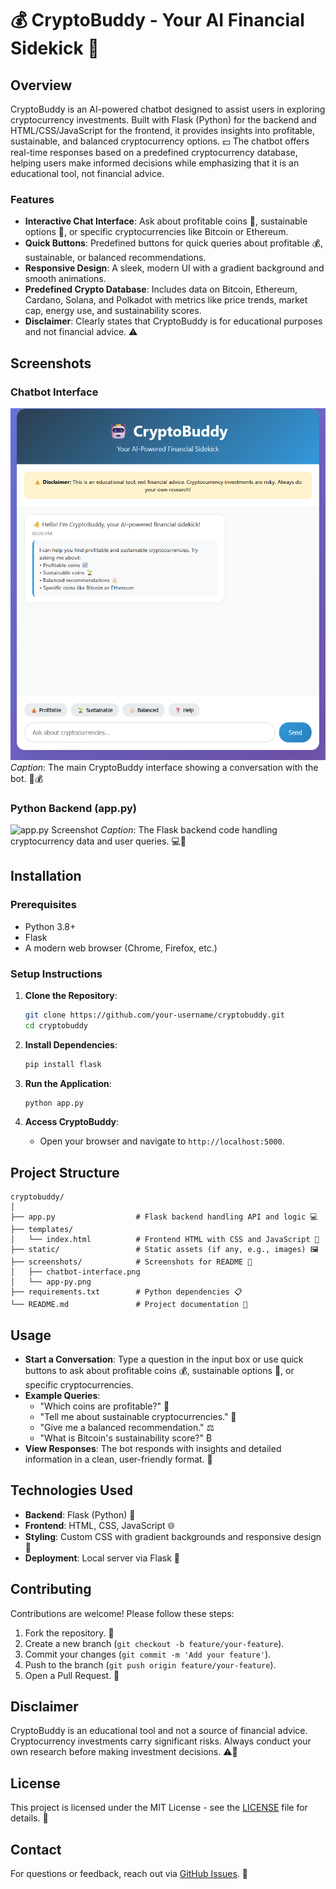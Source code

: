 # 💰 CryptoBuddy - Your AI Financial Sidekick 💸



## Overview

CryptoBuddy is an AI-powered chatbot designed to assist users in exploring cryptocurrency investments. Built with Flask (Python) for the backend and HTML/CSS/JavaScript for the frontend, it provides insights into profitable, sustainable, and balanced cryptocurrency options. 💵 The chatbot offers real-time responses based on a predefined cryptocurrency database, helping users make informed decisions while emphasizing that it is an educational tool, not financial advice.

### Features
- **Interactive Chat Interface**: Ask about profitable coins 💸, sustainable options 🌱, or specific cryptocurrencies like Bitcoin or Ethereum.
- **Quick Buttons**: Predefined buttons for quick queries about profitable 💰, sustainable, or balanced recommendations.
- **Responsive Design**: A sleek, modern UI with a gradient background and smooth animations.
- **Predefined Crypto Database**: Includes data on Bitcoin, Ethereum, Cardano, Solana, and Polkadot with metrics like price trends, market cap, energy use, and sustainability scores.
- **Disclaimer**: Clearly states that CryptoBuddy is for educational purposes and not financial advice. ⚠️

## Screenshots

### Chatbot Interface
![Chatbot Interface](static/screenshots/chatbot-interface.png)
*Caption*: The main CryptoBuddy interface showing a conversation with the bot. 💬💰

### Python Backend (app.py)
![app.py Screenshot](screenshots/app-py.png)
*Caption*: The Flask backend code handling cryptocurrency data and user queries. 💻💸

## Installation

### Prerequisites
- Python 3.8+
- Flask
- A modern web browser (Chrome, Firefox, etc.)

### Setup Instructions
1. **Clone the Repository**:
   ```bash
   git clone https://github.com/your-username/cryptobuddy.git
   cd cryptobuddy
   ```

2. **Install Dependencies**:
   ```bash
   pip install flask
   ```

3. **Run the Application**:
   ```bash
   python app.py
   ```

4. **Access CryptoBuddy**:
   - Open your browser and navigate to `http://localhost:5000`.

## Project Structure
```
cryptobuddy/
│
├── app.py                  # Flask backend handling API and logic 💻
├── templates/
│   └── index.html          # Frontend HTML with CSS and JavaScript 🎨
├── static/                 # Static assets (if any, e.g., images) 🖼️
├── screenshots/            # Screenshots for README 📸
│   ├── chatbot-interface.png
│   └── app-py.png
├── requirements.txt        # Python dependencies 📋
└── README.md               # Project documentation 📝
```

## Usage
- **Start a Conversation**: Type a question in the input box or use quick buttons to ask about profitable coins 💰, sustainable options 🌱, or specific cryptocurrencies.
- **Example Queries**:
  - "Which coins are profitable?" 💸
  - "Tell me about sustainable cryptocurrencies." 🌱
  - "Give me a balanced recommendation." ⚖️
  - "What is Bitcoin's sustainability score?" ₿
- **View Responses**: The bot responds with insights and detailed information in a clean, user-friendly format. 💬

## Technologies Used
- **Backend**: Flask (Python) 🐍
- **Frontend**: HTML, CSS, JavaScript 🌐
- **Styling**: Custom CSS with gradient backgrounds and responsive design 🎨
- **Deployment**: Local server via Flask 🚀

## Contributing
Contributions are welcome! Please follow these steps:
1. Fork the repository. 🍴
2. Create a new branch (`git checkout -b feature/your-feature`).
3. Commit your changes (`git commit -m 'Add your feature'`).
4. Push to the branch (`git push origin feature/your-feature`).
5. Open a Pull Request. 🙌

## Disclaimer
CryptoBuddy is an educational tool and not a source of financial advice. Cryptocurrency investments carry significant risks. Always conduct your own research before making investment decisions. ⚠️💸

## License
This project is licensed under the MIT License - see the [LICENSE](LICENSE) file for details. 📜

## Contact
For questions or feedback, reach out via [GitHub Issues](https://github.com/your-username/cryptobuddy/issues). 📧
